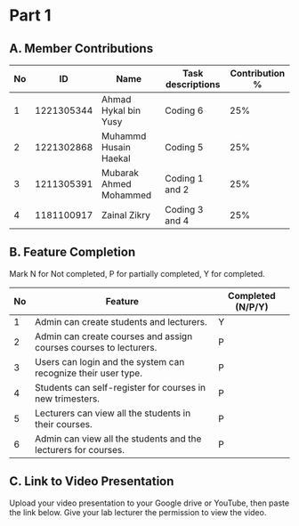 # Part 1

## A. Member Contributions

No | ID         | Name                     | Task descriptions | Contribution %
-- | ---------- | ------------------------ | ----------------- | --------------
1  | 1221305344 | Ahmad Hykal bin Yusy     |  Coding 6         |      25%
2  | 1221302868 | Muhammd Husain Haekal    |  Coding 5         |      25%
3  | 1211305391 | Mubarak Ahmed Mohammed   |  Coding 1 and 2   |      25%
4  | 1181100917 | Zainal Zikry             |  Coding 3 and 4   |      25%


## B. Feature Completion

Mark N for Not completed, P for partially completed, Y for completed. 

No | Feature                                                                         | Completed (N/P/Y)
-- | ------------------------------------------------------------------------------- | ---------------
1  | Admin can create students and lecturers.                                        |         Y 
2  | Admin can create courses and assign courses courses to lecturers.               |         P
3  | Users can login and the system can recognize their user type.                   |         P
4  | Students can self-register for courses in new trimesters.                       |         P
5  | Lecturers can view all the students in their courses.                           |         P
6  | Admin can view all the students and the lecturers for courses.                  |         P


## C. Link to Video Presentation

Upload your video presentation to your Google drive or YouTube, then paste the link below. Give your lab lecturer the permission to view the video.


